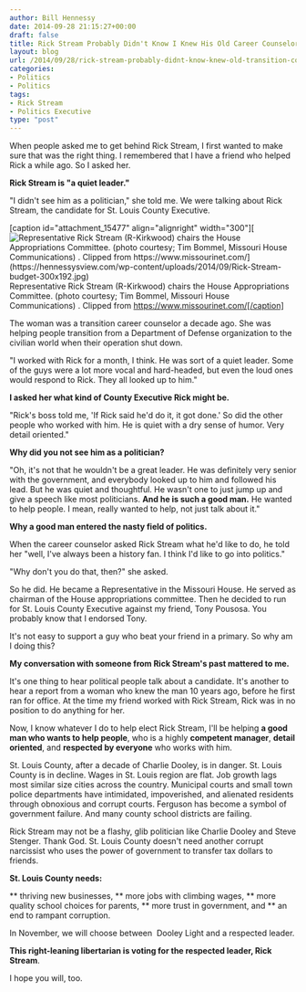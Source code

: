 ```yaml
---
author: Bill Hennessy
date: 2014-09-28 21:15:27+00:00
draft: false
title: Rick Stream Probably Didn't Know I Knew His Old Career Counselor
layout: blog
url: /2014/09/28/rick-stream-probably-didnt-know-knew-old-transition-counselor/
categories:
- Politics
- Politics
tags:
- Rick Stream
- Politics Executive
type: "post"
---
```


When people asked me to get behind Rick Stream, I first wanted to make sure that was the right thing. I remembered that I have a friend who helped Rick a while ago. So I asked her.

**Rick Stream is "a quiet leader."**

"I didn't see him as a politician," she told me. We were talking about Rick Stream, the candidate for St. Louis County Executive.

[caption id="attachment_15477" align="alignright" width="300"][![Representative Rick Stream (R-Kirkwood) chairs the House Appropriations Committee. (photo courtesy; Tim Bommel, Missouri House Communications) . Clipped from https://www.missourinet.com/](https://hennessysview.com/wp-content/uploads/2014/09/Rick-Stream-budget-300x192.jpg)
](https://www.teamrickstream.com/) Representative Rick Stream (R-Kirkwood) chairs the House Appropriations Committee. (photo courtesy; Tim Bommel, Missouri House Communications) . Clipped from https://www.missourinet.com/[/caption]

The woman was a transition career counselor a decade ago. She was helping people transition from a Department of Defense organization to the civilian world when their operation shut down.

"I worked with Rick for a month, I think. He was sort of a quiet leader. Some of the guys were a lot more vocal and hard-headed, but even the loud ones would respond to Rick. They all looked up to him."

**I asked her what kind of County Executive Rick might be.**

"Rick's boss told me, 'If Rick said he'd do it, it got done.' So did the other people who worked with him. He is quiet with a dry sense of humor. Very detail oriented."

**Why did you not see him as a politician?**

"Oh, it's not that he wouldn't be a great leader. He was definitely very senior with the government, and everybody looked up to him and followed his lead. But he was quiet and thoughtful. He wasn't one to just jump up and give a speech like most politicians. **And he is such a good man.** He wanted to help people. I mean, really wanted to help, not just talk about it."

**Why a good man entered the nasty field of politics.**

When the career counselor asked Rick Stream what he'd like to do, he told her "well, I've always been a history fan. I think I'd like to go into politics."

"Why don't you do that, then?" she asked.

So he did. He became a Representative in the Missouri House. He served as chairman of the House appropriations committee. Then he decided to run for St. Louis County Executive against my friend, Tony Pousosa. You probably know that I endorsed Tony.

It's not easy to support a guy who beat your friend in a primary. So why am I doing this?

**My conversation with someone from Rick Stream's past mattered to me.**

It's one thing to hear political people talk about a candidate. It's another to hear a report from a woman who knew the man 10 years ago, before he first ran for office. At the time my friend worked with Rick Stream, Rick was in no position to do anything for her.

Now, I know whatever I do to help elect Rick Stream, I'll be helping **a good man who wants to help people**, who is a highly **competent manager**, **detail oriented**, and **respected by everyone** who works with him.

St. Louis County, after a decade of Charlie Dooley, is in danger. St. Louis County is in decline. Wages in St. Louis region are flat. Job growth lags most similar size cities across the country. Municipal courts and small town police departments have intimidated, impoverished, and alienated residents through obnoxious and corrupt courts. Ferguson has become a symbol of government failure. And many county school districts are failing.

Rick Stream may not be a flashy, glib politician like Charlie Dooley and Steve Stenger. Thank God. St. Louis County doesn't need another corrupt narcissist who uses the power of government to transfer tax dollars to friends.

**St. Louis County needs:**




** thriving new businesses,
** more jobs with climbing wages,
** more quality school choices for parents,
** more trust in government, and
** an end to rampant corruption.


In November, we will choose between  Dooley Light and a respected leader.

**This right-leaning libertarian is voting for the respected leader, Rick Stream**.

I hope you will, too.
